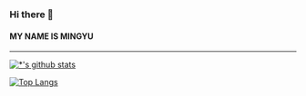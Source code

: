 

### Hi there 👋

#### MY NAME IS MINGYU

--- 

<!-- **blod** <br>
*itailc*
~~취소선

* 1번
* 2번
* 3번

[네이버](https://www.naver.com)

```
print('파이선 코딩')
```
😏
😂
 -->


[![*'s github stats](https://github-readme-stats.vercel.app/api?username=mingyuda)](https://github.com/깃허브아이디)


[![Top Langs](https://github-readme-stats.vercel.app/api/top-langs/?username=mingyuda)](https://github.com/깃허브아이디/github-readme-stats)







<!--
**mingyuda/mingyuda** is a ✨ _special_ ✨ repository because its `README.md` (this file) appears on your GitHub profile.

Here are some ideas to get you started:

- 🔭 I’m currently working on ...
- 🌱 I’m currently learning ...
- 👯 I’m looking to collaborate on ...
- 🤔 I’m looking for help with ...
- 💬 Ask me about ...
- 📫 How to reach me: ...
- 😄 Pronouns: ...
- ⚡ Fun fact: ...
-->
